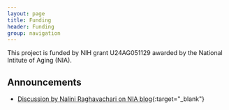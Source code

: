 ```yaml
---
layout: page
title: Funding
header: Funding
group: navigation
---
```


<div class="message">
This project is funded by NIH grant U24AG051129 awarded by the National Intitute of Aging (NIA).
</div>

## Announcements

* [Discussion by Nalini Raghavachari on NIA blog](https://www.nia.nih.gov/research/blog/2015/12/translating-genetic-research-find-new-links-healthy-aging){:target="_blank"}


